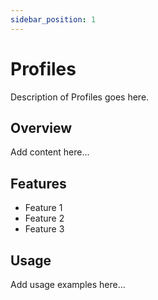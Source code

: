 ```yaml
---
sidebar_position: 1
---
```


# Profiles

Description of Profiles goes here.

## Overview

Add content here...

## Features

- Feature 1
- Feature 2
- Feature 3

## Usage

Add usage examples here...
